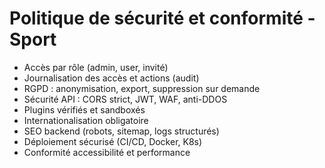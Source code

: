 # Politique de sécurité et conformité - Sport

- Accès par rôle (admin, user, invité)
- Journalisation des accès et actions (audit)
- RGPD : anonymisation, export, suppression sur demande
- Sécurité API : CORS strict, JWT, WAF, anti-DDOS
- Plugins vérifiés et sandboxés
- Internationalisation obligatoire
- SEO backend (robots, sitemap, logs structurés)
- Déploiement sécurisé (CI/CD, Docker, K8s)
- Conformité accessibilité et performance
